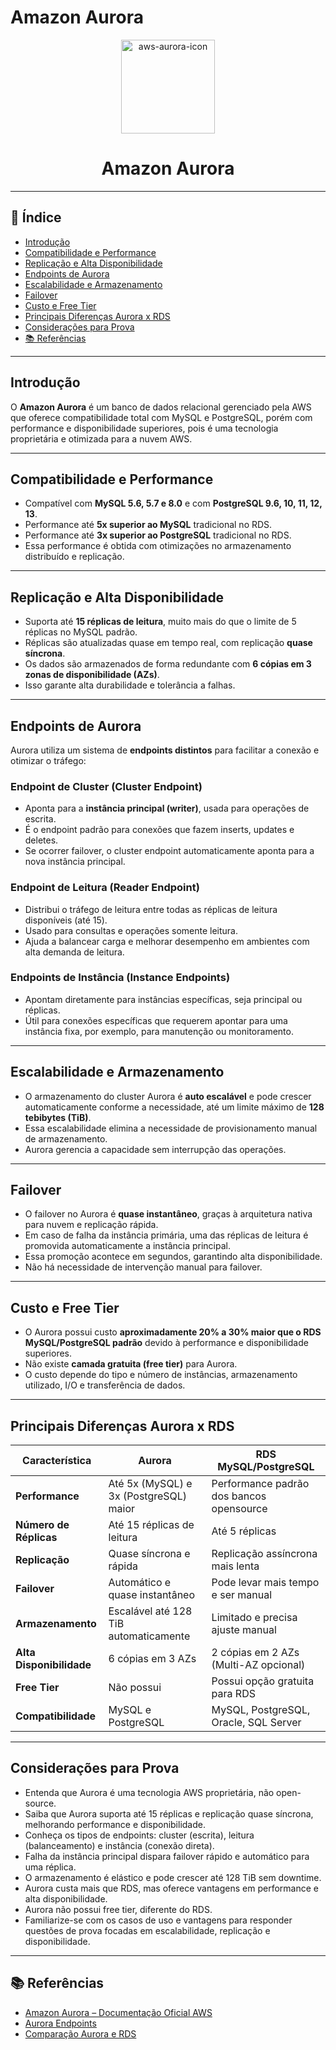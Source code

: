 # Amazon Aurora

<p align="center">
  <img src="./img/aws-icons/aws-Aurora.png" alt="aws-aurora-icon" style="height:150px; width:150px;" />
  <br />
  <h1 align="center">
    Amazon Aurora
  </h1>
</p>

---

## 📌 Índice

- [Introdução](#introdução)
- [Compatibilidade e Performance](#compatibilidade-e-performance)
- [Replicação e Alta Disponibilidade](#replicação-e-alta-disponibilidade)
- [Endpoints de Aurora](#endpoints-de-aurora)
- [Escalabilidade e Armazenamento](#escalabilidade-e-armazenamento)
- [Failover](#failover)
- [Custo e Free Tier](#custo-e-free-tier)
- [Principais Diferenças Aurora x RDS](#principais-diferenças-aurora-x-rds)
- [Considerações para Prova](#considerações-para-prova)
- [📚 Referências](#-referências)

---

## Introdução

O **Amazon Aurora** é um banco de dados relacional gerenciado pela AWS que oferece compatibilidade total com MySQL e PostgreSQL, porém com performance e disponibilidade superiores, pois é uma tecnologia proprietária e otimizada para a nuvem AWS.

---

## Compatibilidade e Performance

- Compatível com **MySQL 5.6, 5.7 e 8.0** e com **PostgreSQL 9.6, 10, 11, 12, 13**.
- Performance até **5x superior ao MySQL** tradicional no RDS.
- Performance até **3x superior ao PostgreSQL** tradicional no RDS.
- Essa performance é obtida com otimizações no armazenamento distribuído e replicação.

---

## Replicação e Alta Disponibilidade

- Suporta até **15 réplicas de leitura**, muito mais do que o limite de 5 réplicas no MySQL padrão.
- Réplicas são atualizadas quase em tempo real, com replicação **quase síncrona**.
- Os dados são armazenados de forma redundante com **6 cópias em 3 zonas de disponibilidade (AZs)**.
- Isso garante alta durabilidade e tolerância a falhas.

---

## Endpoints de Aurora

Aurora utiliza um sistema de **endpoints distintos** para facilitar a conexão e otimizar o tráfego:

### Endpoint de Cluster (Cluster Endpoint)

- Aponta para a **instância principal (writer)**, usada para operações de escrita.
- É o endpoint padrão para conexões que fazem inserts, updates e deletes.
- Se ocorrer failover, o cluster endpoint automaticamente aponta para a nova instância principal.

### Endpoint de Leitura (Reader Endpoint)

- Distribui o tráfego de leitura entre todas as réplicas de leitura disponíveis (até 15).
- Usado para consultas e operações somente leitura.
- Ajuda a balancear carga e melhorar desempenho em ambientes com alta demanda de leitura.

### Endpoints de Instância (Instance Endpoints)

- Apontam diretamente para instâncias específicas, seja principal ou réplicas.
- Útil para conexões específicas que requerem apontar para uma instância fixa, por exemplo, para manutenção ou monitoramento.

---

## Escalabilidade e Armazenamento

- O armazenamento do cluster Aurora é **auto escalável** e pode crescer automaticamente conforme a necessidade, até um limite máximo de **128 tebibytes (TiB)**.
- Essa escalabilidade elimina a necessidade de provisionamento manual de armazenamento.
- Aurora gerencia a capacidade sem interrupção das operações.

---

## Failover

- O failover no Aurora é **quase instantâneo**, graças à arquitetura nativa para nuvem e replicação rápida.
- Em caso de falha da instância primária, uma das réplicas de leitura é promovida automaticamente a instância principal.
- Essa promoção acontece em segundos, garantindo alta disponibilidade.
- Não há necessidade de intervenção manual para failover.

---

## Custo e Free Tier

- O Aurora possui custo **aproximadamente 20% a 30% maior que o RDS MySQL/PostgreSQL padrão** devido à performance e disponibilidade superiores.
- Não existe **camada gratuita (free tier)** para Aurora.
- O custo depende do tipo e número de instâncias, armazenamento utilizado, I/O e transferência de dados.

---

## Principais Diferenças Aurora x RDS

| Característica          | Aurora                                    | RDS MySQL/PostgreSQL                    |
|------------------------|------------------------------------------|----------------------------------------|
| **Performance**        | Até 5x (MySQL) e 3x (PostgreSQL) maior  | Performance padrão dos bancos opensource|
| **Número de Réplicas** | Até 15 réplicas de leitura                | Até 5 réplicas                         |
| **Replicação**         | Quase síncrona e rápida                   | Replicação assíncrona mais lenta       |
| **Failover**           | Automático e quase instantâneo            | Pode levar mais tempo e ser manual     |
| **Armazenamento**      | Escalável até 128 TiB automaticamente     | Limitado e precisa ajuste manual       |
| **Alta Disponibilidade**| 6 cópias em 3 AZs                         | 2 cópias em 2 AZs (Multi-AZ opcional) |
| **Free Tier**          | Não possui                               | Possui opção gratuita para RDS         |
| **Compatibilidade**    | MySQL e PostgreSQL                       | MySQL, PostgreSQL, Oracle, SQL Server  |

---

## Considerações para Prova

- Entenda que Aurora é uma tecnologia AWS proprietária, não open-source.
- Saiba que Aurora suporta até 15 réplicas e replicação quase síncrona, melhorando performance e disponibilidade.
- Conheça os tipos de endpoints: cluster (escrita), leitura (balanceamento) e instância (conexão direta).
- Falha da instância principal dispara failover rápido e automático para uma réplica.
- O armazenamento é elástico e pode crescer até 128 TiB sem downtime.
- Aurora custa mais que RDS, mas oferece vantagens em performance e alta disponibilidade.
- Aurora não possui free tier, diferente do RDS.
- Familiarize-se com os casos de uso e vantagens para responder questões de prova focadas em escalabilidade, replicação e disponibilidade.

---

## 📚 Referências

- [Amazon Aurora – Documentação Oficial AWS](https://docs.aws.amazon.com/pt_br/AmazonRDS/latest/AuroraUserGuide/CHAP_AuroraOverview.html)
- [Aurora Endpoints](https://docs.aws.amazon.com/AmazonRDS/latest/AuroraUserGuide/Aurora.Overview.Endpoints.html)
- [Comparação Aurora e RDS](https://aws.amazon.com/rds/aurora/faqs/)
